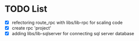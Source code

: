 # TODO List
- [x] refectoring route_rpc with libs/lib-rpc for scaling code
- [x] create rpc 'project'
- [x] adding libs/lib-sqlserver for connecting sql server database